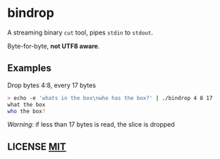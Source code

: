 # bindrop
A streaming binary `cut` tool,  pipes `stdin` to `stdout`.

Byte-for-byte, **not UTF8 aware**.

## Examples
Drop bytes 4:8, every 17 bytes
``` bash
> echo -e 'whats in the box\nwho has the box?' | ./bindrop 4 8 17
what the box
who the box?
```
*Warning*: if less than 17 bytes is read, the slice is dropped

## LICENSE [MIT](LICENSE)
